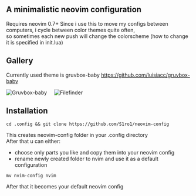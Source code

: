 ## A minimalistic neovim configuration

Requires neovim 0.7+
Since i use this to move my configs between computers, i cycle between color themes quite often, <br>
so sometimes each new push will change the colorscheme (how to change it is specified in init.lua)

## Gallery

Currently used theme is gruvbox-baby https://github.com/luisiacc/gruvbox-baby

![Gruvbox-baby](images/python.png) 
&nbsp;&nbsp;&nbsp;
![Filefinder](images/file_finder.png)

## Installation
```console
cd .config && git clone https://github.com/S1ro1/neovim-config
```

This creates neovim-config folder in your .config directory <br>
After that u can either:
- choose only parts you like and copy them into your neovim config
- rename newly created folder to nvim and use it as a default configuration <br>

```console
mv nvim-config nvim
```

After that it becomes your default neovim config

